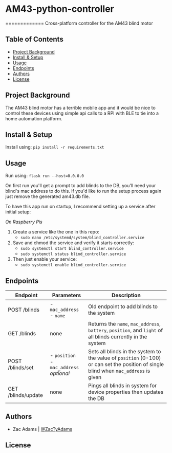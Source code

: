 # AM43-python-controller

=============
Cross-platform controller for the AM43 blind motor

## Table of Contents

- [Project Background](#project-background)
- [Install & Setup](#install-&-setup)
- [Usage](#usage)
- [Endpoints](#endpoints)
- [Authors](#authors)
- [License](#license)

## Project Background

The AM43 blind motor has a terrible mobile app and it would be nice to control these devices using simple api calls to a RPI with BLE to tie into a home automation platform.

## Install & Setup

Install using:
`pip install -r requirements.txt`

## Usage

Run using:
`flask run --host=0.0.0.0`

On first run you'll get a prompt to add blinds to the DB, you'll need your blind's mac address to do this. If you'd like to run the setup process again just remove the generated am43.db file. 

To have this app run on startup, I recommend setting up a service after initial setup:

_On Raspberry Pis_
1. Create a service like the one in this repo: 
    - `sudo nano /etc/systemd/system/blind_controller.service`
2. Save and chmod the service and verify it starts correctly: 
    - `sudo systemctl start blind_controller.service`
    - `sudo systemctl status blind_controller.service`
3. Then just enable your service:
    - `sudo systemctl enable blind_controller.service`

## Endpoints

|Endpoint |Parameters | Description|
--- | --- | --- |
|POST /blinds| - `mac_address` <br> - `name`| Old endpoint to add blinds to the system|
|GET /blinds | none | Returns the `name`, `mac_address`, `battery`, `position`, and `light` of all blinds currently in the system|
|POST /blinds/set| - `position` <br> - `mac_address` *optional* | Sets all blinds in the system to the value of `position` (0-100) or can set the position of single blind when `mac_address` is given|
|GET /blinds/update| none | Pings all blinds in system for device properties then updates the DB
## Authors

- Zac Adams | [@ZacTyAdams](https://github.com/ZacTyAdams)

## License

